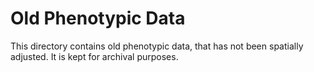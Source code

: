 # Old Phenotypic Data
This directory contains old phenotypic data, that has not been spatially
adjusted. It is kept for archival purposes.
